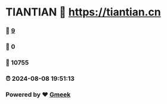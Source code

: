 # TIANTIAN :link: https://tiantian.cn 
### :page_facing_up: [9](https://tiantian.cn/tag.html) 
### :speech_balloon: 0 
### :hibiscus: 10755 
### :alarm_clock: 2024-08-08 19:51:13 
### Powered by :heart: [Gmeek](https://github.com/Meekdai/Gmeek)
